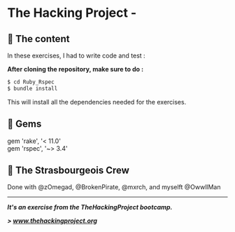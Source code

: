 # The Hacking Project - 


## 📰 The content
In these exercises, I had to write code and test :


**After cloning the repository, make sure to do :**
```sh
$ cd Ruby_Rspec
$ bundle install
```
This will install all the dependencies needed for the exercises.

## 💎 Gems

gem 'rake', '< 11.0' <br>
gem 'rspec', '~> 3.4'

## :european_post_office: The Strasbourgeois Crew
Done with @zOmegad, @BrokenPirate, @mxrch, and myselft @OwwllMan

<hr>

***It's an exercise from the TheHackingProject bootcamp.***

***> www.thehackingproject.org***

